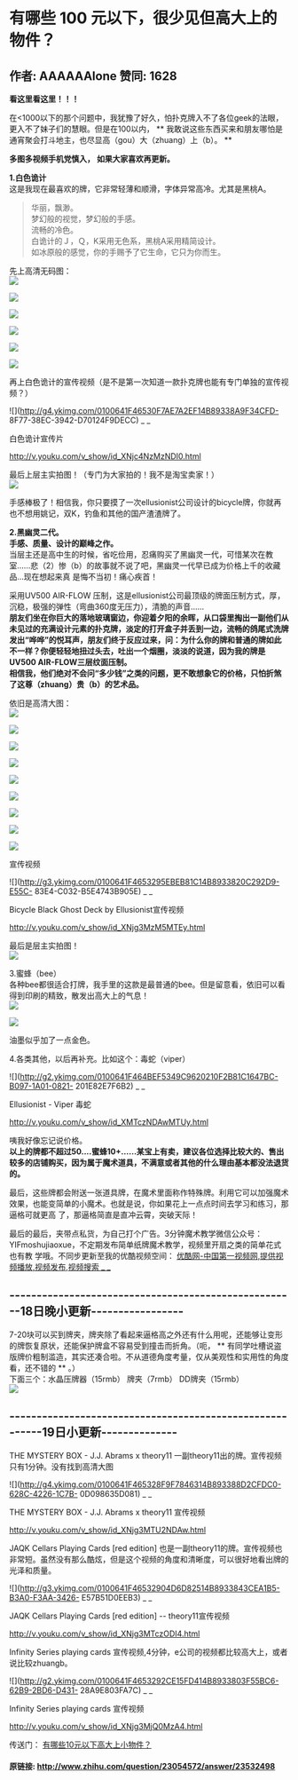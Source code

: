 # 有哪些 100 元以下，很少见但高大上的物件？
## 作者: AAAAAAlone  赞同: 1628
**看这里看这里！！！**   
  
在<1000以下的那个问题中，我犹豫了好久，怕扑克牌入不了各位geek的法眼，更入不了妹子们的慧眼。但是在100以内， **
我敢说这些东西买来和朋友哪怕是通宵聚会打斗地主，也尽显高（gou）大（zhuang）上（b）。 **  
  
  
**多图多视频手机党慎入，** **如果大家喜欢再更新。**   
  
**1.白色诡计**   
这是我现在最喜欢的牌，它非常轻薄和顺滑，字体异常高冷。尤其是黑桃A。  

> 华丽，飘渺。  
梦幻般的视觉，梦幻般的手感。  
流畅的冷色。  
白诡计的Ｊ，Ｑ，K采用无色系，黑桃A采用精简设计。  
如冰原般的感觉，你的手赐予了它生命，它只为你而生。

先上高清无码图：  
![](http://pic2.zhimg.com/319666aa1b6e5672df4fc72437c2a1e1_b.jpg)


![](http://pic2.zhimg.com/27b984e7b47e3ce8ec870ecde57ca2e0_b.jpg)


![](http://pic1.zhimg.com/ad231a5755ff42bb6a3666ef2ea8f8e1_b.jpg)


![](http://pic3.zhimg.com/4c17d19a72fe698019f2f655fdb866e2_b.jpg)


![](http://pic1.zhimg.com/325c0b600bc6d97f67d11df118215497_b.jpg)


![](http://pic3.zhimg.com/94de3e3da13dd665cb8a813f4587b8e0_b.jpg)

  
再上白色诡计的宣传视频（是不是第一次知道一款扑克牌也能有专门单独的宣传视频？）  

![](http://g4.ykimg.com/0100641F46530F7AE7A2EF14B89338A9F34CFD-
8F77-38EC-3942-D70124F9DECC) _ _

白色诡计宣传片

http://v.youku.com/v_show/id_XNjc4NzMzNDI0.html

  
最后上层主实拍图！（专门为大家拍的！我不是淘宝卖家！）  
![](http://pic2.zhimg.com/df3f10b7299b884c42f6f74b93f33d23_b.jpg)

  
  
手感棒极了！相信我，你只要摸了一次ellusionist公司设计的bicycle牌，你就再也不想用姚记，双K，钓鱼和其他的国产渣渣牌了。  
  
**2.黑幽灵二代。**   
**手感、质量、设计的巅峰之作。**   
当层主还是高中生的时候，省吃俭用，忍痛购买了黑幽灵一代，可惜某次在教室……悲（2）惨（b）的故事就不说了吧，黑幽灵一代早已成为价格上千的收藏品…现在想起来真
是悔不当初！痛心疾首！  
  
采用UV500 AIR-FLOW 压制，这是ellusionist公司最顶级的牌面压制方式，厚，沉稳，极强的弹性（弯曲360度无压力），清脆的声音……  
**朋友们坐在你巨大的落地玻璃窗边，你迎着夕阳的余晖，从口袋里掏出一副他们从未见过的充满设计元素的扑克牌，淡定的打开盒子并丢到一边，流畅的鸽尾式洗牌发出“哗哗”的悦耳声，朋友们终于反应过来，问：为什么你的牌和普通的牌如此不一样？你便轻轻地扭过头去，吐出一个烟圈，淡淡的说道，因为我的牌是UV500 AIR-FLOW三层纹面压制。**   
**相信我，他们绝对不会问“多少钱”之类的问题，更不敢想象它的价格，只怕折煞了这尊（zhuang）贵（b）的艺术品。**   
  
  
依旧是高清大图：  
![](http://pic4.zhimg.com/2dbb21551b79ba75260307cce4860b0d_b.jpg)


![](http://pic3.zhimg.com/b88bcf66f4d23e61b6e817b5a8806745_b.jpg)


![](http://pic3.zhimg.com/34e59670e96ca66c4c50923540bf70e3_b.jpg)


![](http://pic2.zhimg.com/b9a397b99dbb0e90ac8d0e2f1d244675_b.jpg)


![](http://pic2.zhimg.com/6c93e7c9f813f8aab565246fe356325f_b.jpg)


![](http://pic3.zhimg.com/7d9fc895c672a41ae6b7b9ecb7658cb7_b.jpg)


![](http://pic3.zhimg.com/db46bd378686e18ba11fc0ad7aa32bcf_b.jpg)


![](http://pic4.zhimg.com/17dec7766e7c824956346b75befe06c7_b.jpg)


![](http://pic1.zhimg.com/ff6e5a6a3c1fd46d0ce9bcd6a624083d_b.jpg)

  
宣传视频  

![](http://g3.ykimg.com/0100641F4653295EBEB81C14B8933820C292D9-E55C-
83E4-C032-B5E4743B905E) _ _

Bicycle Black Ghost Deck by Ellusionist宣传视频

http://v.youku.com/v_show/id_XNjg3MzM5MTEy.html

  
  
  
最后是层主实拍图！  
![](http://pic1.zhimg.com/277501eddaf2336d97b6c239bf18f9a9_b.jpg)

  
3.蜜蜂（bee）  
各种bee都很适合打牌，我手里的这款是最普通的bee。但是留意看，依旧可以看得到印刷的精致，散发出高大上的气息！  
![](http://pic4.zhimg.com/5f38e75ed8f77e2b7046548b4a556f7f_b.jpg)


![](http://pic2.zhimg.com/6931ca5a801d695ac4c6e4e559e23c9a_b.jpg)

 油墨似乎加了一点金色。  
  
4.各类其他，以后再补充。比如这个：毒蛇（viper）  

![](http://g2.ykimg.com/0100641F464BEF5349C9620210F2B81C1647BC-B097-1A01-0821-
201E82E7F6B2) _ _

Ellusionist - Viper 毒蛇

http://v.youku.com/v_show/id_XMTczNDAwMTUy.html

  
咦我好像忘记说价格。  
**以上的牌都不超过50....蜜蜂10+……某宝上有卖，建议各位选择比较大的、售出较多的店铺购买，因为属于魔术道具，不满意或者其他的什么理由基本都没法退货的。**   
  
最后，这些牌都会附送一张道具牌，在魔术里面称作特殊牌。利用它可以加强魔术效果，也能变简单的小魔术。也就是说，你如果花上一点点时间去学习和练习，那逼格可就更高
了，那逼格简直是直冲云霄，突破天际！  
  
最后的最后，夹带点私货，为自己打个广告。3分钟魔术教学微信公众号：YIFmoshujiaoxue，不定期发布简单纸牌魔术教学，视频里开扇之类的简单花式也有教
学哦。不同步更新至我的优酷视频空间： [ 优酷网-中国第一视频网,提供视频播放,视频发布,视频搜索 _ _
](http://i.youku.com/u/UMTM5MDU2MjUyOA==)  
  
\-----------------------------------------------------18日晚小更新-----------------
---------------------------------------------  
7-20块可以买到牌夹，牌夹除了看起来逼格高之外还有什么用呢，还能够让变形的牌恢复原状，还能保护牌盒不容易受到撞击而折角。（呃， **
有同学吐槽说盗版牌价粗制滥造，其实还凑合啦。不从道德角度考量，仅从美观性和实用性的角度看，还不错的 ** 。）  
下面三个：水晶压牌器（15rmb） 牌夹（7rmb） DD牌夹（15rmb）  
![](http://pic1.zhimg.com/7f98329c89b787091a31006330a8cbc5_b.jpg)

  
\---------------------------------------------------------19日小更新--------------
-----------------------------------------------------  
THE MYSTERY BOX - J.J. Abrams x theory11 一副theory11出的牌。宣传视频只有1分钟。没有找到高清大图  

![](http://g4.ykimg.com/0100641F465328F9F7846314B893388D2CFDC0-628C-4226-1C7B-
0D098635D081) _ _

THE MYSTERY BOX - J.J. Abrams x theory11 宣传视频

http://v.youku.com/v_show/id_XNjg3MTU2NDAw.html

JAQK Cellars Playing Cards [red edition]
也是一副theory11的牌。宣传视频也非常短。虽然没有那么酷炫，但是这个视频的角度和清晰度，可以很好地看出牌的光泽和质量。  

![](http://g3.ykimg.com/0100641F46532904D6D82514B8933843CEA1B5-B3A0-F3AA-3426-
E57B51D0EEB3) _ _

JAQK Cellars Playing Cards [red edition] -- theory11宣传视频

http://v.youku.com/v_show/id_XNjg3MTczODI4.html

  
  
Infinity Series playing cards 宣传视频,4分钟，e公司的视频都比较高大上，或者说比较zhuangb。  

![](http://g2.ykimg.com/0100641F4653292CE15FD414B8933803F55BC6-62B9-2BD6-D431-
28A9E803FA7C) _ _

Infinity Series playing cards 宣传视频

http://v.youku.com/v_show/id_XNjg3MjQ0MzA4.html

  
传送门： [ 有哪些10元以下高大上小物件？
](http://www.zhihu.com/question/23080919/answer/23603197)

#### 原链接: http://www.zhihu.com/question/23054572/answer/23532498